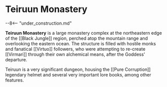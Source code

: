 # Teiruun Monastery

--8<-- "under_construction.md"

**Teiruun Monastery** is a large monastery complex at the northeastern edge of the [[Black Jungle]] region, perched atop the mountain range and overlooking the eastern ocean. The structure is filled with hostile monks and fanatical [[Virtuo]] followers, who were attempting to re-create [[Virmari]] through their own alchemical means, after the Goddess' departure.

Teiruun is a very significant dungeon, housing the [[Pure Corruption]] legendary helmet and several very important lore books, among other features.